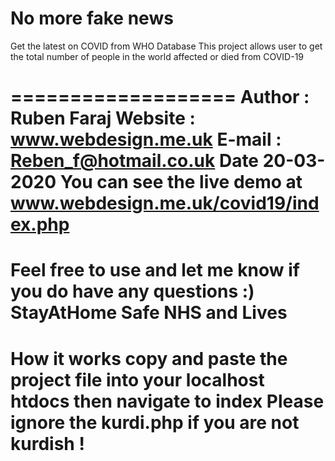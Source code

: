 # No more fake news 
 Get the latest  on COVID from WHO Database
 This project allows user to get the total number of people in the
 world affected or died from COVID-19

===================
Author : Ruben Faraj
Website : www.webdesign.me.uk
E-mail : Reben_f@hotmail.co.uk
Date 20-03-2020
You can see the live demo at www.webdesign.me.uk/covid19/index.php
================================================================

Feel free to use and let me know if you do have any questions :)
StayAtHome Safe NHS and Lives
================================================================
How it works copy and paste the project
file into your localhost htdocs then navigate to index
Please ignore the kurdi.php if you are not kurdish !
================================================================
